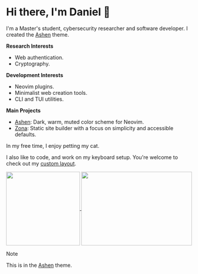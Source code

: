 # Hi there, I'm Daniel 👋

I'm a Master's student, cybersecurity researcher and software developer. I created the [Ashen](https://github.com/ficcdaf/ashen.nvim) theme.

**Research Interests**

- Web authentication.
- Cryptography.

**Development Interests**

- Neovim plugins.
- Minimalist web creation tools.
- CLI and TUI utilities.

**Main Projects**

- [Ashen](https://github.com/ficcdaf/ashen.nvim): Dark, warm, muted color scheme for Neovim.
- [Zona](https://github.com/ficcdaf/zona): Static site builder with a focus on simplicity and accessible defaults.

In my free time, I enjoy petting my cat.

I also like to code, and work on my keyboard setup. You're welcome to check out my [custom layout](https://github.com/ficcdaf/zmk-config).

<!-- <div style="display: flex; flex-direction: row; justify-content: center;"> -->
<!--     <a href="https://github.com/anuraghazra/github-readme-stats"> -->
<!--       <img height="200" src="https://github-readme-stats-nu-kohl-48.vercel.app/api?username=ficcdaf&card_width=320&show_icons=true&title_color=B14242&text_color=b4b4b4&icon_color=C4693D&border_color=535353&bg_color=121212&rank_icon=github&include_all_commits=true&ring_color=D87C4A" /> -->
<!--     </a> -->
<!--     <a href="https://github.com/anuraghazra/github-readme-stats"> -->
<!--       <img height="200" src="https://github-readme-stats-nu-kohl-48.vercel.app/api/top-langs/?username=ficcdaf&layout=compact&card_width=320&show_icons=true&title_color=B14242&text_color=b4b4b4&icon_color=C4693D&border_color=535353&bg_color=121212&hide=tex,php,html,css,perl&size_weight=0.7&count_weight=0.3&exclude_repo=urlshort,klsa-site,whiteboard,DUNGEON-MASTER-WEBGL,dark-wood-game,personal-website,github-readme-stats" /> -->
<!--     </a> -->
<!-- </div> -->
<!-- <a href="https://github.com/anuraghazra/github-readme-stats"> -->
<!--   <img height=200 align="center" src="https://github-readme-stats.vercel.app/api?username=anuraghazra" /> -->
<!-- </a> -->
<!---->
<!-- <a href="https://github.com/anuraghazra/convoychat"> -->
<!--   <img height=200 align="center" src="https://github-readme-stats.vercel.app/api/top-langs?username=anuraghazra&layout=compact&langs_count=8&card_width=320" /> -->
<!-- </a> -->

<a href="https://github.com/anuraghazra/github-readme-stats">
  <img height=200 align="center" src="https://github-readme-stats-nu-kohl-48.vercel.app/api?username=ficcdaf&show_icons=true&title_color=B14242&text_color=b4b4b4&icon_color=C4693D&border_color=535353&bg_color=121212&rank_icon=github&include_all_commits=true&ring_color=D87C4A&card_height=400&card_width=300" />
</a>
<a href="https://github.com/anuraghazra/convoychat">
  <img width=300 height=200 align="center" src="https://github-readme-stats-nu-kohl-48.vercel.app/api/top-langs/?username=ficcdaf&layout=compact&card_height=200&show_icons=true&title_color=B14242&text_color=b4b4b4&icon_color=C4693D&border_color=535353&bg_color=121212&hide=tex,php,html,css,perl&size_weight=0.7&count_weight=0.3&exclude_repo=rustlings,urlshort,klsa-site,whiteboard,DUNGEON-MASTER-WEBGL,dark-wood-game,personal-website,github-readme-stats&card_height=400" />
</a>

> [!NOTE]
> This is in the [Ashen](https://github.com/ficcdaf/ashen.nvim) theme.

